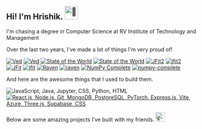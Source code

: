 ## Hi! I'm Hrishik. <img src="https://raw.githubusercontent.com/Tarikul-Islam-Anik/Animated-Fluent-Emojis/master/Emojis/Hand%20gestures/Waving%20Hand.png" alt="&#128075;" width="35" height="35" />
I'm chasing a degree in Computer Science at RV Institute of Technology and Management 

Over the last two years, I've made a lot of things I'm very proud of!

[![Ved](https://github-readme-stats.vercel.app/api/pin/?username=fringewidth&repo=ved&title_color=4493F8&border_color=30363D&theme=github_dark#gh-dark-mode-only)](https://github.com/fringewidth/ved#gh-dark-mode-only)
[![Ved](https://github-readme-stats.vercel.app/api/pin/?username=fringewidth&repo=ved&theme=transparent#gh-light-mode-only)](https://github.com/fringewidth/ved#gh-light-mode-only)
[![State of the World](https://github-readme-stats.vercel.app/api/pin/?username=fringewidth&repo=stateoftheworld&title_color=4493F8&border_color=30363D&theme=github_dark#gh-dark-mode-only)](https://github.com/fringewidth/stateoftheworld#gh-dark-mode-only)
[![State of the World](https://github-readme-stats.vercel.app/api/pin/?username=fringewidth&repo=stateoftheworld&theme=transparent#gh-light-mode-only)](https://github.com/fringewidth/stateoftheworld#gh-light-mode-only)
[![JFit2](https://github-readme-stats.vercel.app/api/pin/?username=fringewidth&repo=jfit2&title_color=4493F8&border_color=30363D&theme=github_dark#gh-dark-mode-only)](https://github.com/fringewidth/jfit2#gh-dark-mode-only)
[![jfit2](https://github-readme-stats.vercel.app/api/pin/?username=fringewidth&repo=jfit2&theme=transparent#gh-light-mode-only)](https://github.com/fringewidth/jfit2#gh-light-mode-only)
[![JFit](https://github-readme-stats.vercel.app/api/pin/?username=fringewidth&repo=jfit&title_color=4493F8&border_color=30363D&theme=github_dark#gh-dark-mode-only)](https://github.com/fringewidth/jfit#gh-dark-mode-only)
[![jfit](https://github-readme-stats.vercel.app/api/pin/?username=fringewidth&repo=jfit&theme=transparent#gh-light-mode-only)](https://github.com/fringewidth/jfit#gh-light-mode-only)
[![Raven](https://github-readme-stats.vercel.app/api/pin/?username=fringewidth&repo=raven&title_color=4493F8&border_color=30363D&theme=github_dark#gh-dark-mode-only)](https://github.com/fringewidth/raven#gh-dark-mode-only)
[![raven](https://github-readme-stats.vercel.app/api/pin/?username=fringewidth&repo=raven&theme=transparent#gh-light-mode-only)](https://github.com/fringewidth/raven#gh-light-mode-only)
[![NumPy Complete](https://github-readme-stats.vercel.app/api/pin/?username=fringewidth&repo=numpy-complete&title_color=4493F8&border_color=30363D&theme=github_dark#gh-dark-mode-only)](https://github.com/fringewidth/numpy-complete#gh-dark-mode-only)
[![numpy-complete](https://github-readme-stats.vercel.app/api/pin/?username=fringewidth&repo=numpy-complete&theme=transparent#gh-light-mode-only)](https://github.com/fringewidth/numpy-complete#gh-light-mode-only)

And here are the awesome things that I used to build them.

![JavaScript, Java, Jupyter, CSS, Python, HTML](https://github-readme-stats.vercel.app/api/top-langs/?username=fringewidth&title_color=4493F8&border_color=30363D&layout=compact&langs_count=8&theme=transparent&size_weight=0.4&count_weight=0.6) 
&nbsp; &nbsp;
[![React.js, Node.js, Git, MongoDB, PostgreSQL, PyTorch, Express.js, Vite, Azure, Three.js, Supabase, CSS](https://skillicons.dev/icons?i=react,nodejs,git,mongodb,postgres,pytorch,express,vite,azure,threejs,supabase,css&perline=4)](https://skillicons.dev)

Below are some amazing projects I've built with my friends. <img src="https://raw.githubusercontent.com/Tarikul-Islam-Anik/Animated-Fluent-Emojis/master/Emojis/Hand%20gestures/Backhand%20Index%20Pointing%20Down.png" alt="&#128071;" width="25" height="25" />
